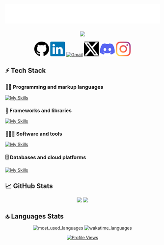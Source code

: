 <h1 align="center">
    <img src="https://github.com/ShivamPatel-India/ShivamPatel-India/blob/master/logos/name.svg" alt="Shivam Patel" />
</h1>

<p align="center">
    <a href="https://github.com/ShivamPatel-India"><img src="https://readme-typing-svg.herokuapp.com/?lines=Hey!!+Great+to+see+you+here!;Computer+Science+student;Competitive+programmer;Full-stack+web+developer;Always+learning+new+things&font=Fira%20Code&center=true&width=440&height=45&color=000000&vCenter=true&size=22"></a>
</p>

<p align="center">
	<a href="https://shivampatel.onrender.com/" target="_blank"><img src="https://raw.githubusercontent.com/CLorant/readme-social-icons/main/medium/filled/github.svg" alt="Portfolio"/></a>
	<a href="https://www.linkedin.com/in/shivam-patel-b7420416b/" target="_blank"><img src="https://raw.githubusercontent.com/CLorant/readme-social-icons/main/medium/colored/linkedin.svg" alt="LinkedIn"/></a>
	<a href="mailto:shivampatel.sp151@gmail.com" target="_blank"><img src="https://skillicons.dev/icons?i=gmail" alt="Gmail"/></a>
	<a href="https://x.com/ShivamPatel9292" target="_blank"><img src="https://raw.githubusercontent.com/CLorant/readme-social-icons/main/medium/filled/twitter-x.svg" alt="X"/></a>
    <a href="" target=" https://discord.com/users/1121444839561633794"><img src="https://raw.githubusercontent.com/CLorant/readme-social-icons/main/medium/colored/discord.svg" alt="Discord"/></a>
	<a href="https://www.instagram.com/shivampatell7/" target="_blank"><img src="https://raw.githubusercontent.com/CLorant/readme-social-icons/main/medium/colored/instagram.svg" alt="Instagram"/></a>
	
</p>

## ⚡ Tech Stack

### 👨‍💻 Programming and markup languages

[![My Skills](https://skillicons.dev/icons?i=java,js,ts,py,html,css,go,cpp,c,latex)](https://github.com/ShivamPatel-India)

### 🧰 Frameworks and libraries

[![My Skills](https://skillicons.dev/icons?i=react,nextjs,spring,nodejs,express,tailwind,django,threejs,redux,prisma,npm,vite,sklearn,pytorch)](https://github.com/ShivamPatel-India)

### 🧑🏻‍💻 Software and tools

[![My Skills](https://skillicons.dev/icons?i=git,postman,docker,kubernetes,kafka,jenkins,terraform,ngnix,grafana,prometheus,maven,gradle,matlab,webpack,babel,idea,vscode,pycharm,anaconda,apollio,ansible,eclipse,linux,windows)](https://github.com/ShivamPatel-India)

### 🗄️ Databases and cloud platforms

[![My Skills](https://skillicons.dev/icons?i=mysql,mongodb,postgres,redis,dynamodb,sqlite,aws,auzre,gcp,vercel,firebase)](https://github.com/ShivamPatel-India)

## 📈 GitHub Stats

<p align="center">
    <img width="48%" src="https://github-readme-stats.vercel.app/api?username=ShivamPatel-India&show_icons=true&theme=dark" />
    <img width="48%" src="https://github-readme-streak-stats.herokuapp.com/?user=ShivamPatel-India&theme=dark&hide_border=true" />
</p>

## 🔝 Languages Stats

<p align="center">
<img alt="most_used_languages" src="https://github-readme-stats.vercel.app/api/top-langs/?username=ShivamPatel-India&layout=compact&theme=dark&langs_count=10" />
<img alt="wakatime_languages" src="https://github-readme-stats.vercel.app/api/wakatime?username=ShivamPatel-India&layout=compact&theme=dark&langs_count=10" />
</p>

<div align="center">
    <a href="#">
        <img alt="Profile Views" src="https://komarev.com/ghpvc/?username=ShivamPatel-India&color=lightgrey&style=plastic&&label=Profile+Views">
    </a>
</div>
